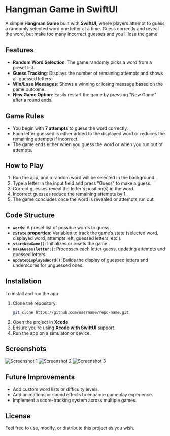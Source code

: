 # Hangman Game in SwiftUI

A simple **Hangman Game** built with **SwiftUI**, where players attempt to guess a randomly selected word one letter at a time. Guess correctly and reveal the word, but make too many incorrect guesses and you’ll lose the game!

## Features

- **Random Word Selection**: The game randomly picks a word from a preset list.
- **Guess Tracking**: Displays the number of remaining attempts and shows all guessed letters.
- **Win/Lose Messages**: Shows a winning or losing message based on the game outcome.
- **New Game Option**: Easily restart the game by pressing "New Game" after a round ends.

## Game Rules

- You begin with **7 attempts** to guess the word correctly.
- Each letter guessed is either added to the displayed word or reduces the remaining attempts if incorrect.
- The game ends either when you guess the word or when you run out of attempts.

## How to Play

1. Run the app, and a random word will be selected in the background.
2. Type a letter in the input field and press "Guess" to make a guess.
3. Correct guesses reveal the letter's position(s) in the word.
4. Incorrect guesses reduce the remaining attempts by 1.
5. The game concludes once the word is revealed or attempts run out.

## Code Structure

- **`words`**: A preset list of possible words to guess.
- **`@State` properties**: Variables to track the game’s state (selected word, displayed word, attempts left, guessed letters, etc.).
- **`startNewGame()`**: Initializes or resets the game.
- **`makeGuess(letter:)`**: Processes each letter guess, updating attempts and guessed letters.
- **`updateDisplayedWord()`**: Builds the display of guessed letters and underscores for unguessed ones.

## Installation

To install and run the app:

1. Clone the repository:
   ```bash
   git clone https://github.com/username/repo-name.git
   ```
2. Open the project in **Xcode**.
3. Ensure you’re using **Xcode with SwiftUI** support.
4. Run the app on a simulator or device.

## Screenshots
![Screenshot 1](https://github.com/user-attachments/assets/96eae9cf-8ad5-4258-bf05-c88edb743a57)
![Screenshot 2](https://github.com/user-attachments/assets/d0780a78-5dd2-4104-9357-14bf342e5ed5)
![Screenshot 3](https://github.com/user-attachments/assets/0f124860-280b-4c86-961d-eec3422d71cd)


## Future Improvements

- Add custom word lists or difficulty levels.
- Add animations or sound effects to enhance gameplay experience.
- Implement a score-tracking system across multiple games.

## License

Feel free to use, modify, or distribute this project as you wish.
